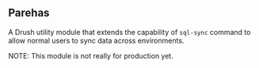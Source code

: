 Parehas
--------
A Drush utility module that extends the capability of `sql-sync` command to 
allow normal users to sync data across environments.

NOTE: This module is not really for production yet.